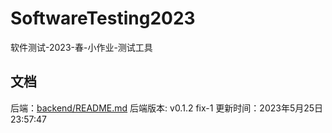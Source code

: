 # SoftwareTesting2023
软件测试-2023-春-小作业-测试工具

## 文档
后端：[backend/README.md](backend/README.md)
后端版本: v0.1.2 fix-1
更新时间：2023年5月25日23:57:47